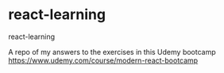 # react-learning
 react-learning

A repo of my answers to the exercises in this Udemy bootcamp https://www.udemy.com/course/modern-react-bootcamp
